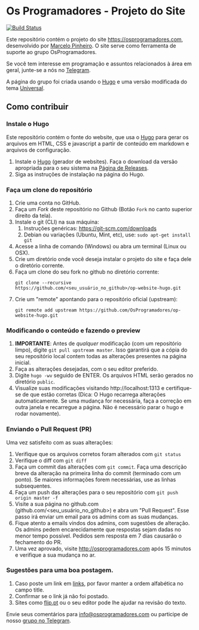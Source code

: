 ﻿# Os Programadores - Projeto do Site
[![Build Status](https://travis-ci.org/OsProgramadores/op-website-hugo.svg?branch=master)](https://travis-ci.org/OsProgramadores/op-website-hugo)

Este repositório contém o projeto do site https://osprogramadores.com, desenvolvido por [Marcelo Pinheiro](https://twitter.com/mpinheir). O site serve como ferramenta de suporte ao grupo OsProgramadores.

Se você tem interesse em programação e assuntos relacionados à área em geral, junte-se a nós no [Telegram](https://t.me/osprogramadores).

A página do grupo foi criada usando o [Hugo](https://gohugo.io/) e uma versão modificada do tema [Universal](http://themes.gohugo.io/theme/hugo-universal-theme/).

## Como contribuir

### Instale o Hugo

Este repositório contém o fonte do website, que usa o [Hugo](http://gohugo.io) para gerar os arquivos em HTML, CSS e javascript a partir de conteúdo em markdown e arquivos de configuração.

1. Instale o [Hugo](https://gohugo.io/) (gerador de websites). Faça o download da versão apropriada para o seu sistema na [Página de Releases](https://github.com/spf13/hugo/releases).
1. Siga as instruções de instalação na página do Hugo.

### Faça um clone do repositório

1. Crie uma conta no GitHub.
1. Faça um *Fork* deste repositório no Github (Botão `Fork` no canto superior direito da tela).
1. Instale o git (CLI) na sua máquina: 
    1. Instruções genéricas: https://git-scm.com/downloads
    1. Debian ou variações (Ubuntu, Mint, etc), use: `sudo apt-get install git`
1. Acesse a linha de comando (Windows) ou abra um terminal (Linux ou OSX).
1. Crie um diretório onde você deseja instalar o projeto do site e faça dele o diretório corrente.
1. Faça um clone do seu fork no github no diretório corrente:
    ```
    git clone --recursive https://github.com/<seu_usuário_no_github>/op-website-hugo.git
    ```
1. Crie um "remote" apontando para o repositório oficial (upstream):
    ```
    git remote add upstream https://github.com/OsProgramadores/op-website-hugo.git
    ```
### Modificando o conteúdo e fazendo o preview

1. **IMPORTANTE**: Antes de *qualquer* modificação (com um repositório limpo), digite `git pull upstream master`. Isso garantirá que a cópia do seu repositório local contem todas as alterações presentes na página inicial.
1. Faça as alterações desejadas, com o seu editor preferido.
1. Digite `hugo -wv` seguido de ENTER. Os arquivos HTML serão gerados no diretório `public`.
1. Visualize suas modificações visitando http://localhost:1313 e certifique-se de que estão corretas (Dica: O Hugo recarrega alterações automaticamente. Se uma mudança for necessária, faça a correção em outra janela e recarregue a página. Não é necessário parar o hugo e rodar novamente).

### Enviando o Pull Request (PR)

Uma vez satisfeito com as suas alterações:
    
1. Verifique que os arquivos corretos foram alterados com `git status`
1. Verifique o diff com `git diff`
1. Faça um commit das alterações com `git commit`. Faça uma descrição breve da alteração na primeira linha do commit (terminado com um ponto). Se maiores informações forem necessárias, use as linhas subsequentes.
1. Faça um push das alterações para o seu repositório com `git push origin master -f`
1. Visite a sua página no github.com (github.com/<seu_usuário_no_github>) e abra um "Pull Request". Esse passo irá enviar um email para os admins com as suas mudanças.
1. Fique atento a emails vindos dos admins, com sugestões de alteração. Os admins pedem encarecidamente que respostas sejam dadas no menor tempo possível. Pedidos sem resposta em 7 dias causarão o fechamento do PR.
1. Uma vez aprovado, visite http://osprogramadores.com após 15 minutos e verifique a sua mudança no ar.

### Sugestões para uma boa postagem.
1. Caso poste um link em [links](https://osprogramadores.com/links/), por favor manter a ordem alfabética no campo title.
2. Confirmar se o link já não foi postado.
3. Sites como [flip.pt](https://www.flip.pt/FLiP-On-line/Corrector-ortografico-e-sintactico) ou o seu editor pode lhe ajudar na revisão do texto.

Envie seus comentários para info@osprogramadores.com ou participe de nosso [grupo no Telegram](https://github.com/spf13/hugo/releases).
